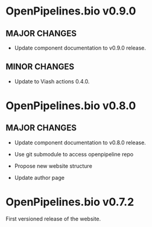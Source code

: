 # OpenPipelines.bio v0.9.0

## MAJOR CHANGES

* Update component documentation to v0.9.0 release.

## MINOR CHANGES

* Update to Viash actions 0.4.0.

# OpenPipelines.bio v0.8.0

## MAJOR CHANGES
* Update component documentation to v0.8.0 release.

* Use git submodule to access openpipeline repo

* Propose new website structure

* Update author page

# OpenPipelines.bio v0.7.2

First versioned release of the website.